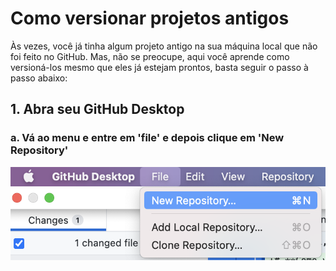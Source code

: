 # **Como versionar projetos antigos**

Às vezes, você já tinha algum projeto antigo na sua máquina local que não foi feito no GitHub. Mas, não se preocupe, aqui você aprende como versioná-los mesmo que eles já estejam prontos, basta seguir o passo à passo abaixo: 

## **1. Abra seu GitHub Desktop** 

### a. Vá ao menu e entre em **'file'** e depois clique em **'New Repository'** 

![imagem-new-repository](Resources/File-new-repository.png)




